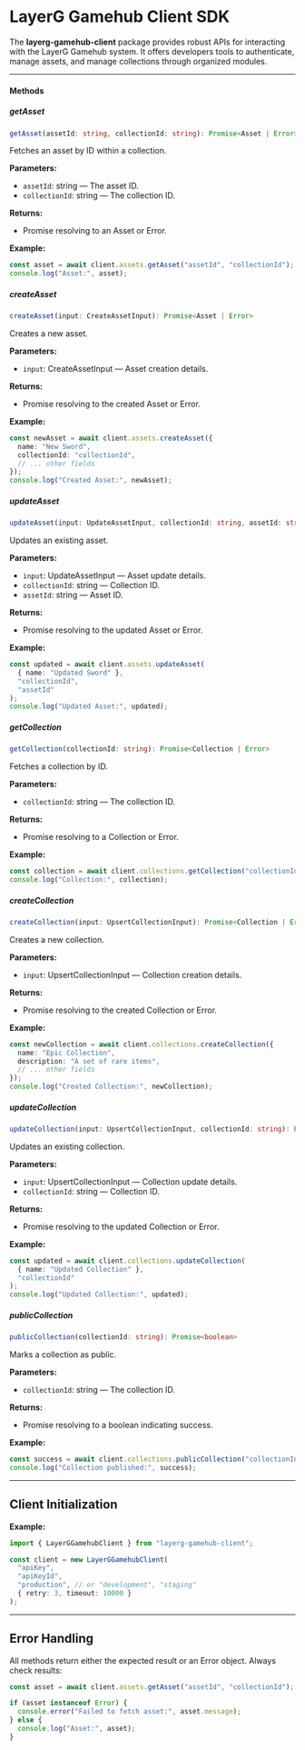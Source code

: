 
# LayerG Gamehub Client SDK

The **layerg-gamehub-client** package provides robust APIs for interacting with the LayerG Gamehub system. It offers developers tools to authenticate, manage assets, and manage collections through organized modules.

---

#### Methods

##### getAsset

```typescript
getAsset(assetId: string, collectionId: string): Promise<Asset | Error>
```

Fetches an asset by ID within a collection.

**Parameters:**

- `assetId`: string — The asset ID.
- `collectionId`: string — The collection ID.

**Returns:**

- Promise resolving to an Asset or Error.

**Example:**

```typescript
const asset = await client.assets.getAsset("assetId", "collectionId");
console.log("Asset:", asset);
```

##### createAsset

```typescript
createAsset(input: CreateAssetInput): Promise<Asset | Error>
```

Creates a new asset.

**Parameters:**

- `input`: CreateAssetInput — Asset creation details.

**Returns:**

- Promise resolving to the created Asset or Error.

**Example:**

```typescript
const newAsset = await client.assets.createAsset({
  name: "New Sword",
  collectionId: "collectionId",
  // ... other fields
});
console.log("Created Asset:", newAsset);
```

##### updateAsset

```typescript
updateAsset(input: UpdateAssetInput, collectionId: string, assetId: string): Promise<Asset | Error>
```

Updates an existing asset.

**Parameters:**

- `input`: UpdateAssetInput — Asset update details.
- `collectionId`: string — Collection ID.
- `assetId`: string — Asset ID.

**Returns:**

- Promise resolving to the updated Asset or Error.

**Example:**

```typescript
const updated = await client.assets.updateAsset(
  { name: "Updated Sword" },
  "collectionId",
  "assetId"
);
console.log("Updated Asset:", updated);
```

##### getCollection

```typescript
getCollection(collectionId: string): Promise<Collection | Error>
```

Fetches a collection by ID.

**Parameters:**

- `collectionId`: string — The collection ID.

**Returns:**

- Promise resolving to a Collection or Error.

**Example:**

```typescript
const collection = await client.collections.getCollection("collectionId");
console.log("Collection:", collection);
```

##### createCollection

```typescript
createCollection(input: UpsertCollectionInput): Promise<Collection | Error>
```

Creates a new collection.

**Parameters:**

- `input`: UpsertCollectionInput — Collection creation details.

**Returns:**

- Promise resolving to the created Collection or Error.

**Example:**

```typescript
const newCollection = await client.collections.createCollection({
  name: "Epic Collection",
  description: "A set of rare items",
  // ... other fields
});
console.log("Created Collection:", newCollection);
```

##### updateCollection

```typescript
updateCollection(input: UpsertCollectionInput, collectionId: string): Promise<Collection | Error>
```

Updates an existing collection.

**Parameters:**

- `input`: UpsertCollectionInput — Collection update details.
- `collectionId`: string — Collection ID.

**Returns:**

- Promise resolving to the updated Collection or Error.

**Example:**

```typescript
const updated = await client.collections.updateCollection(
  { name: "Updated Collection" },
  "collectionId"
);
console.log("Updated Collection:", updated);
```

##### publicCollection

```typescript
publicCollection(collectionId: string): Promise<boolean>
```

Marks a collection as public.

**Parameters:**

- `collectionId`: string — The collection ID.

**Returns:**

- Promise resolving to a boolean indicating success.

**Example:**

```typescript
const success = await client.collections.publicCollection("collectionId");
console.log("Collection published:", success);
```

---

## Client Initialization

**Example:**

```typescript
import { LayerGGamehubClient } from "layerg-gamehub-client";

const client = new LayerGGamehubClient(
  "apiKey",
  "apiKeyId",
  "production", // or "development", "staging"
  { retry: 3, timeout: 10000 }
);
```

---

## Error Handling

All methods return either the expected result or an Error object. Always check results:

```typescript
const asset = await client.assets.getAsset("assetId", "collectionId");

if (asset instanceof Error) {
  console.error("Failed to fetch asset:", asset.message);
} else {
  console.log("Asset:", asset);
}
```
